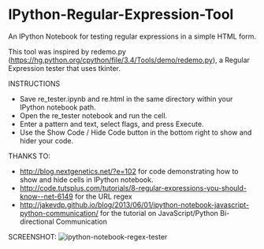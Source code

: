 # IPython-Regular-Expression-Tool
An IPython Notebook for testing regular expressions in a simple HTML form.

This tool was inspired by redemo.py (https://hg.python.org/cpython/file/3.4/Tools/demo/redemo.py), a Regular Expression tester that uses tkinter.

INSTRUCTIONS
* Save re_tester.ipynb and re.html in the same directory within your IPython notebook path.
* Open the re_tester notebook and run the cell.
* Enter a pattern and text, select flags, and press Execute.
* Use the Show Code / Hide Code button in the bottom right to show and hider your code.

THANKS TO:
* http://blog.nextgenetics.net/?e=102 for code demonstrating how to show and hide cells in IPython notebook.
* http://code.tutsplus.com/tutorials/8-regular-expressions-you-should-know--net-6149 for the URL regex
* http://jakevdp.github.io/blog/2013/06/01/ipython-notebook-javascript-python-communication/ for the tutorial on JavaScript/Python Bi-directional Communication

SCREENSHOT:
![ipython-notebook-regex-tester](https://cloud.githubusercontent.com/assets/1577669/9588711/b47c4fb0-4ff7-11e5-8029-585e2a7f6c41.png)
